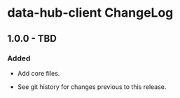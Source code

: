 # data-hub-client ChangeLog

## 1.0.0 - TBD

### Added
- Add core files.

- See git history for changes previous to this release.
